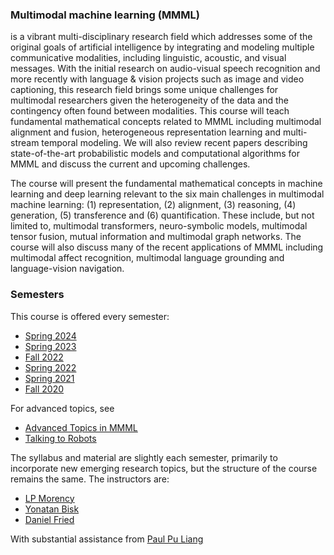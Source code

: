 
### Multimodal machine learning (MMML)
is a vibrant multi-disciplinary research field which addresses some of the original goals of artificial intelligence by integrating and modeling multiple communicative modalities, including linguistic, acoustic, and visual messages. With the initial research on audio-visual speech recognition and more recently with language & vision projects such as image and video captioning, this research field brings some unique challenges for multimodal researchers given the heterogeneity of the data and the contingency often found between modalities. This course will teach fundamental mathematical concepts related to MMML including multimodal alignment and fusion, heterogeneous representation learning and multi-stream temporal modeling. We will also review recent papers describing state-of-the-art probabilistic models and computational algorithms for MMML and discuss the current and upcoming challenges.

The course will present the fundamental mathematical concepts in machine learning and deep learning relevant to the six main challenges in multimodal machine learning: (1) representation, (2) alignment, (3) reasoning, (4) generation, (5) transference and (6) quantification. These include, but not limited to, multimodal transformers, neuro-symbolic models, multimodal tensor fusion, mutual information and multimodal graph networks. The course will also discuss many of the recent applications of MMML including multimodal affect recognition, multimodal language grounding and language-vision navigation.

### Semesters
This course is offered every semester:
- [Spring 2024](https://cmu-mmml.github.io/spring2024/)
- [Spring 2023](https://cmu-mmml.github.io/spring2023/)
- [Fall 2022](https://cmu-mmml.github.io/fall2022/)
- [Spring 2022](https://cmu-mmml.github.io/spring2022/)
- [Spring 2021](https://cmu-mmml.github.io/spring2021/)
- [Fall 2020](https://cmu-mmml.github.io/fall2020/)

For advanced topics, see 
- [Advanced Topics in MMML](https://cmu-multicomp-lab.github.io/adv-mmml-course/spring2022/)
- [Talking to Robots](https://talkingtorobots.com/11-851/)

The syllabus and material are slightly each semester, primarily to incorporate new emerging research topics, but the structure of the course remains the same. The instructors are:

- [LP Morency](http://multicomp.cs.cmu.edu/)
- [Yonatan Bisk](https://yonatanbisk.com/)
- [Daniel Fried](https://dpfried.github.io/)

With substantial assistance from [Paul Pu Liang](https://www.cs.cmu.edu/~pliang/)
